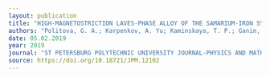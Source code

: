 ```yaml
---
layout: publication
title: "HIGH-MAGNETOSTRICTION LAVES-PHASE ALLOY OF THE SAMARIUM-IRON SYSTEM: THE STRUCTURE AND PHASE TRANSFORMATIONS"
authors: "Politova, G. A.; Karpenkov, A. Yu; Kaminskaya, T. P.; Ganin, M. A.; Kumar, Ravi; Filimonov, A., V"
date: 05.02.2019
year: 2019
journal: "ST PETERSBURG POLYTECHNIC UNIVERSITY JOURNAL-PHYSICS AND MATHEMATICS"
source: https://doi.org/10.18721/JPM.12102
---
```

